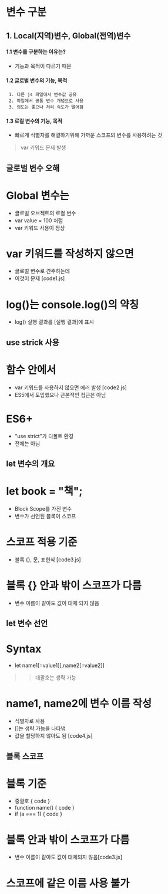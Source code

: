 # 변수 구분

## 1. Local(지역)변수, Global(전역)변수

#### 1.1 변수를 구분하는 이유는?
- 기능과 목적이 다르기 때문
#### 1.2 글로벌 변수의 기능, 목적
```
 1. 다른 js 파일에서 변수값 공유
 2. 파일에서 공통 변수 개념으로 사용
 3. 의도는 좋으나 처리 속도가 떨어짐
 ```
#### 1.3 로컬 변수의 기능, 목적
- 빠르게 식별자를 해결하기위해 
  가까운 스코프의 변수를 사용하려는 것

> var 키워드 문제 발생

## 글로벌 변수 오해
# Global 변수는
- 글로벌 오브젝트의 로컬 변수
- var value = 100 처럼
- var 키워드 사용이 정상
# var 키워드를 작성하지 않으면
- 글로벌 변수로 간주하는데
- 이것이 문제 [code1.js]
# log()는 console.log()의 약칭
- log() 실행 결과를 [실행 결과]에 표시

## use strick 사용
# 함수 안에서
- var 키워드를 사용하지 않으면
  에러 발생 [code2.js]
- ES5에서 도입했으나
  근본적인 접근은 아님
# ES6+
- "use strict"가 디폴트 환경
- 전체는 아님

## let 변수의 개요
# let book = "책";
- Block Scope를 가진 변수
- 변수가 선언된 블록이 스코프
# 스코프 적용 기준
- 블록 {}, 문, 표현식 [code3.js]
# 블록 {} 안과 밖이 스코프가 다름
- 변수 이름이 같아도 값이 대체 되지 않음

## let 변수 선언
# Syntax
- let name1[=value1][,name2[=value2]] 
>> 대괄호는 생략 가능
# name1, name2에 변수 이름 작성
- 식별자로 사용
- []는 생략 가능을 나타냄
- 값을 할당하지 않아도 됨 [code4.js]

## 블록 스코프
# 블록 기준
- 중괄호 { code }
- function name() { code }
- if (a === 1) { code }
# 블록 안과 밖이 스코프가 다름
- 변수 이름이 같아도 값이 대체되지 않음[code3.js]
# 스코프에 같은 이름 사용 불가